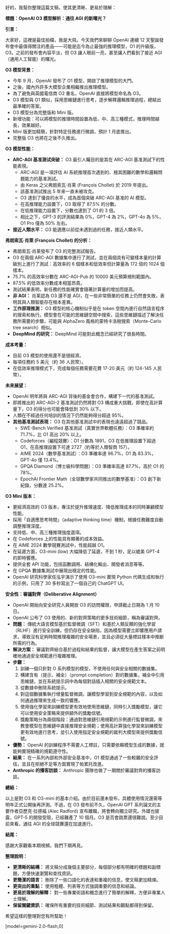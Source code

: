 好的，我幫你整理這篇文稿，使其更清晰、更易於理解：

**標題：OpenAI O3 模型解析：通往 AGI 的新曙光？**

**引言：**

大家好，這裡是最佳拍檔，我是大飛。今天我們來聊聊 OpenAI 連續 12 天聖誕發布會中最值得關注的產品——可能是迄今為止最強的推理模型，O1 的升級版，O3。之前的發布會內容平淡，但 O3 讓人眼前一亮，甚至讓人們看到了接近 AGI（通用人工智能）的曙光。

**O3 模型背景：**

*   今年 9 月，OpenAI 發布了 O1 模型，開啟了推理模型的大門。
*   之後，國內外許多大模型企業相繼推出推理模型。
*   為了避免與英國電信商 O2 重名，OpenAI 直接將模型命名為 O3。
*   O3 模型與 O1 類似，採用思維鏈進行思考，逐步解釋邏輯推理過程，總結出最準確的答案。
*   O3 模型分為完整版和 Mini 版。
*   新增功能：可以將模型的推理時間設置為低、中、高三種模式，推理時間越長，效果越好。
*   Mini 版更加精簡，針對特定任務進行微調，預計 1 月底推出。
*   完整版 O3 也將在之後不久推出。

**O3 模型性能：**

*   **ARC-AGI 基准测试突破：** O3 最引人矚目的是其在 ARC-AGI 基准測試下的性能表現。
    *   ARC-AGI 是一項評估 AI 系統推理首次遇到的、極其困難的數學和邏輯問題能力的基准測試。
    *   由 Keras 之父弗朗索瓦·肖莱 (François Chollet) 於 2019 年提出。
    *   該基准測試推出 5 年來一直未被攻克。
    *   O3 達到了優良的水平，成為首個突破 ARC-AGI 基准的 AI 模型。
    *   在高推理能力設置下，O3 取得了 87.5% 的分數。
    *   在低推理能力設置下，分數也達到了 O1 的 3 倍。
    *   相比之下，GPT-3 的評測結果為 0%，GPT-4 為 2%，GPT-4o 為 5%，O1 Pro 僅為 50% 左右。
*   **接近人類水平：** O3 能適應以前從未遇到過的任務，接近人類水平。

**弗朗索瓦·肖萊 (François Chollet) 的分析：**

*   弗朗索瓦·肖莱發布了 O3 的完整測試報告。
*   O3 在兩個 ARC-AGI 數據集中進行了測試，並在兩個具有可變樣本量的計算級別上進行了測試：高效率的 6 個樣本和低效率但計算量為 172 倍的 1024 個樣本。
*   75.7% 的高效率分數在 ARC-AGI-Pub 的 10000 美元預算規則範圍內。
*   87.5% 的低效率分數成本相當昂貴。
*   測試結果表明，新任務的性能確實會隨著計算量的增加而提高。
*   **非 AGI：** 肖莱認為 O3 還不是 AGI，在一些非常簡單的任務上仍然會失敗，表明其與人類智能存在根本差異。
*   **工作原理推測：** O3 模型的核心機制似乎是在 token 空間內進行自然語言程序的搜索和執行。模型會在可能的思維鏈空間中搜索，這些思維鏈描述了解決任務所需要的步驟，可能與 AlphaZero 風格的蒙特卡洛樹搜索（Monte-Carlo tree search）相似。
*   **DeepMind 的研究：** DeepMind 可能對此概念已經研究了很長時間。

**成本考量：**

*   目前 O3 模型的使用還不是很經濟。
*   每項任務約 5 美元（約 36 人民幣）。
*   在低效率推理模式下，完成每個任務需要花費 17-20 美元（約 124-145 人民幣）。

**未來展望：**

*   OpenAI 明年將與 ARC-AGI 背後的基金會合作，構建下一代的基准測試。
*   即將推出的 ARC-AGI-2 基准測試仍然將對 O3 構成重大挑戰，即使在高計算量下，O3 的得分也可能會降低到 30% 以下。
*   人類在不經過任何培訓的情況下仍然能夠得分超過 95%。
*   **其他基准測試表現：** O3 在其他基准測試中的表現也遠遠超過了競品。
    *   SWE-Bench Verified 基准測試（真實世界軟體任務）：O3 準確率約 71.7%，比 O1 高出 20% 以上。
    *   Codeforces（編程競賽）：O1 分數為 1891，O3 在低推理設置下超過 O1，在高推理設置下可達 2727（約等於人類智商 157）。
    *   AIME 2024（數學基准測試）：O3 準確率達 96.7%，O1 為 83.3%，GPT-4o 僅 13.4%。
    *   GPQA Diamond（博士級科學問題）：O3 準確率高達 87.7%，高於 O1 的 78%。
    *   EpochAI Frontier Math（全球數學家共同推出的數學基准）：O3 創下新紀錄，分數達 25.2%。

**O3 Mini 版本：**

*   更經濟高效的 O3 版本，專注於提升推理速度、降低推理成本的同時兼顧模型性能。
*   採用「自適應思考時間」（adaptive thinking time）機制，根據任務難度自動調整推理深度。
*   支持低、中、高三種推理強度選項。
*   在 Codeforces 上的性能具有顯著的成本效益。
*   在 AIME 2024 數學競賽測試中，性能超越 O1。
*   在延遲方面，O3-mini (low) 大幅降低了延遲，不到 1 秒，足以媲美 GPT-4 的即時響應。
*   提供全套 API 功能，包括函數調用、結構化輸出、開發者消息等等。
*   在 GPQA 數據集測試中展現出穩定的性能。
*   OpenAI 研究科學家任泓宇演示了使用 O3-mini 實現 Python 代碼生成和執行的示例，只用了 30 多秒寫出了一個自己的 ChatGPT UI。

**安全性：審議對齊（Deliberative Alignment）**

*   OpenAI 開始向安全研究人員開放 O3 的訪問權限，申請截止日期為 1 月 10 日。
*   OpenAI 公布了 O3 使用的、新的對齊策略的更多技術細節，稱為審議對齊。
*   **問題：** 傳統大語言模型基於監督微調（SFT）和基於人類反饋的強化學習（RLHF）進行安全訓練，但仍存在安全缺陷，因為模型需要立即響應用戶請求，導致沒有足夠時間推理複雜的安全場景，並且必須從大量標註樣本中推斷所需的行為。
*   **解決方案：** 審議對齊結合基於過程和結果的監督，讓大模型在產生答案之前明確地通過安全規範進行複雜推理。
*   **步驟：**
    1.  訓練一個只針對 O 系列模型的模型，不使用任何與安全相關的數據集。
    2.  構建含有（提示、補全）（prompt completion）對的數據集，補全中引用思維鏈，並在系統提示詞中為每個對話插入相關的安全規範文本。
    3.  從數據中刪除系統提示。
    4.  對這個數據集執行增量監督微調，讓模型學習到安全規範的內容，以及如何通過推理來生成一致的響應。
    5.  使用強化學習來訓練模型更有效地使用思維鏈，同時引入獎勵模型，讓它可以使用安全策略來提供額外的獎勵信號。
    6.  獎勵策略分為兩個階段：通過對思維鏈引用規範的示例進行監督微調，來教會模型在思維鏈中直接推理安全規範；使用高計算強化學習來訓練模型更有效地進行思考，並引入使用指定安全規範的裁判大模型來提供獎勵信號。
*   **優勢：** OpenAI 的訓練程序不需要人工標註，只需要依賴模型生成的數據，就能夠實現精確的規範遵守性。
*   **結果：** 在一系列內部和外部安全基准中，O1 模型通過了一些較難的安全評估，並且在拒絕不足等方面實現了帕累托改進。
*   **Anthropic 的播客訪談：** Anthropic 團隊也做了一期關於審議對齊的播客訪談。

**總結：**

以上是對 O3 和 O3-mini 的基本介紹。由於目前還未發布，具體使用情況還需等明年正式公開後再評測。不過，在 O3 發布前不久，OpenAI GPT 系列論文的主要作者亞歷克·拉德福 (Alec Radford) 宣布離職，將會轉向獨立研究。外媒也披露，GPT-5 的開發受阻，已經難產了 10 個月。O3 是否會跳票還很難說。至少目前來看，通往 AGI 的全球競賽還在加速進行。

**結尾：**

感謝大家觀看本期視頻，我們下期再見。

**整理說明：**

*   **更清晰的結構：** 將文稿分成幾個主要部分，每個部分都有明確的標題和副標題，方便快速瀏覽和查找資訊。
*   **更簡潔的語言：** 刪除了一些口語化的表達和重複的信息，使文稿更加精煉。
*   **更突出的重點：** 使用粗體、列表等方式強調重要的信息和結論。
*   **更易於理解的解釋：** 對一些專業術語和概念進行了簡單的解釋，方便非專業人士理解。
*   **保留關鍵資訊：** 確保所有重要的技術細節、測試結果和觀點都得到保留。

希望這樣的整理對您有所幫助！

[model=gemini-2.0-flash,0]
